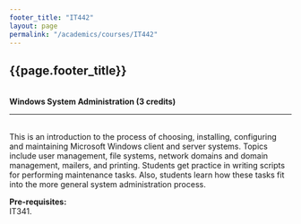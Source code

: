 ```yaml
---
footer_title: "IT442"
layout: page
permalink: "/academics/courses/IT442"
---
```


## {{page.footer_title}}

\
**Windows System Administration (3 credits)**

---

\
This is an introduction to the process of choosing, installing, configuring and maintaining Microsoft Windows client and server systems. Topics include user management, file systems, network domains and domain management, mailers, and printing. Students get practice in writing scripts for performing maintenance tasks. Also, students learn how these tasks fit into the more general system administration process.

**Pre-requisites:**
\
IT341.
